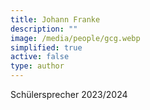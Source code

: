 ```yaml
---
title: Johann Franke
description: ""
image: /media/people/gcg.webp
simplified: true
active: false
type: author
---
```

Schülersprecher 2023/2024

